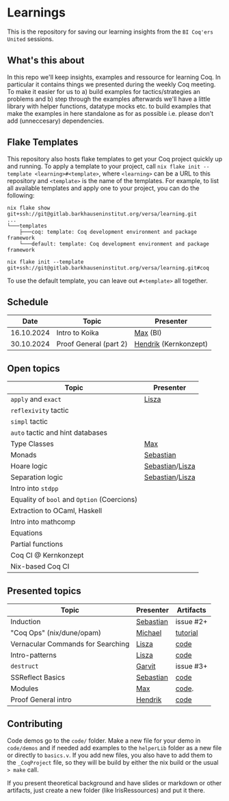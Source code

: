 # Learnings

This is the repository for saving our learning insights from the `BI Coq'ers United` sessions.


## What's this about

In this repo we'll keep insights, examples and ressource for learning Coq.
In particular it contains things we presented during the weekly Coq meeting.
To make it easier for us to a) build examples for tactics/strategies an problems and b) step through the examples afterwards
we'll have a little library with helper functions, datatype mocks etc. to build examples that make the examples in here standalone as for as possible i.e. please don't add (unneccesary) dependencies.

## Flake Templates

This repository also hosts flake templates to get your Coq project quickly up and running.
To apply a template to your project, call `nix flake init --template <learning>#<template>`, where `<learning>` can be a URL to this repository and `<template>` is the name of the templates.
For example, to list all available templates and apply one to your project, you can do the following:

```
nix flake show git+ssh://git@gitlab.barkhauseninstitut.org/versa/learning.git
...
└───templates
    ├───coq: template: Coq development environment and package framework
    └───default: template: Coq development environment and package framework

nix flake init --template git+ssh://git@gitlab.barkhauseninstitut.org/versa/learning.git#coq
```

To use the default template, you can leave out `#<template>` all together.

## Schedule

| Date       | Topic                  | Presenter                                     |
|------------|------------------------|-----------------------------------------------|
| 16.10.2024 | Intro to Koika         | [Max](max.kurze) (BI)                         |
| 30.10.2024 | Proof General (part 2) | [Hendrik](hendrik.tews) (Kernkonzept)         |


## Open topics

| Topic                                       | Presenter                                             |
|---------------------------------------------|-------------------------------------------------------|
| `apply` and `exact`                         | [Lisza](@lisza.zeidler)                               |
| `reflexivity` tactic                        |                                                       |
| `simpl` tactic                              |                                                       |
| `auto` tactic and hint databases            |                                                       |
| Type Classes                                | [Max](@max.kurze)                                     |
| Monads                                      | [Sebastian](@sebastian.ertel)                         |
| Hoare logic                                 | [Sebastian](@sebastian.ertel)/[Lisza](@lisza.zeidler) |
| Separation logic                            | [Sebastian](@sebastian.ertel)/[Lisza](@lisza.zeidler) |
| Intro into `stdpp`                          |                                                       |
| Equality of `bool` and `Option` (Coercions) |                                                       |
| Extraction to OCaml, Haskell                |                                                       |
| Intro into mathcomp                         |                                                       |
| Equations                                   |                                                       |
| Partial functions                           |                                                       |
| Coq CI @ Kernkonzept                        |                                                       |
| Nix-based Coq CI                            |                                                       |

## Presented topics

| Topic                             | Presenter                     | Artifacts                             |
|-----------------------------------|-------------------------------|---------------------------------------|
| Induction                         | [Sebastian](@sebastian.ertel) | issue #2+                             |
| "Coq Ops" (nix/dune/opam)         | [Michael](@michael.raitza)    | [tutorial](./tutorials/Nix.md)        |
| Vernacular Commands for Searching | [Lisza](@lisza.zeidler)       | [code](./code/demos/searching_info.v) |
| Intro-patterns                    | [Lisza](@lisza.zeidler)       | [code](./code/demos/intro_patterns.v) |
| `destruct`                        | [Garvit](@garvit.chhabra)     | issue #3+                             |
| SSReflect Basics                  | [Sebastian](@sebastian.ertel) | [code](./code/demos/ssreflect_tour.v) |
| Modules                           | [Max](@max.kurze)             | [code](./code/demos/modules.v).       |
| Proof General intro               | [Hendrik](@hendriktews)       | [code](./code/demos/PG-intro)         |

## Contributing

Code demos go to the `code/` folder. Make a new file for your demo in `code/demos` and if needed add
examples to the `helperLib` folder as a new file or directly to `basics.v`. If you add new files, you also have to add them to the `_CoqProject` file, so they will be build by either the nix build or the usual `> make` call.

If you present theoretical background and have slides or markdown or other artifacts, just create a new folder (like IrisRessources) and put it there.

